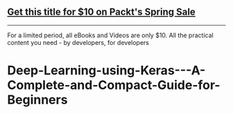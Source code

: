 ## [Get this title for $10 on Packt's Spring Sale](https://www.packt.com/V18190?utm_source=github&utm_medium=packt-github-repo&utm_campaign=spring_10_dollar_2022)
-----
For a limited period, all eBooks and Videos are only $10. All the practical content you need \- by developers, for developers

# Deep-Learning-using-Keras---A-Complete-and-Compact-Guide-for-Beginners